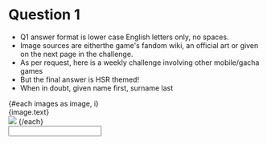 <script>
    export let answerStore;
    export let validate;

    import Input from "$lib/Input.svelte";
    import img01 from "$lib/assets/week501.jpg";
    import img02 from "$lib/assets/week502.jpg";
    import img03 from "$lib/assets/week503.jpg";
    import img04 from "$lib/assets/week504.jpg";
    import img05 from "$lib/assets/week505.jpg";
    import img06 from "$lib/assets/week506.jpg";
    import img07 from "$lib/assets/week507.jpg";
    import img08 from "$lib/assets/week508.jpg";
    import img09 from "$lib/assets/week509.jpg";
    import img10 from "$lib/assets/week510.jpg";

    let images = [
    { text: "01: The missing one", src: img01 },
    { text: "02: The one in the mirror", src: img02 },
    { text: "03: The Harmony one", src: img03 },
    { text: "04: Birb, he's the God of something, but answer his name", src: img04 },
    { text: "05: One on the left", src: img05 },
    { text: "06: Advanced QQ", src: img06 },
    { text: "07: I don't play this game help", src: img07 },
    { text: "08: She has a trillion outfits, good luck", src: img08 },
    { text: "09: The non-genderbent one", src: img09 },
    { text: "10: Use the spelling with a 'u' if there is ambiguity", src: img10 },
    ];
</script>

<div class="markdown">

# Question 1
- Q1 answer format is lower case English letters only, no spaces.
- Image sources are eitherthe game's fandom wiki, an official art or given on the next page in the challenge.
- As per request, here is a weekly challenge involving other mobile/gacha games
- But the final answer is HSR themed!
- When in doubt, given name first, surname last

<div class="grid grid-cols-2">
    {#each images as image, i}
    <div class="text-center m-8">
        {image.text}
    </div>
    <img class="w-60" src={image.src}>
    {/each}
</div>

</div>
<Input {answerStore} {validate} />
